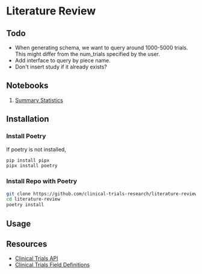 # Literature Review

## Todo

- When generating schema, we want to query around 1000-5000 trials. This might differ from the num_trials specified by the user.
- Add interface to query by piece name.
- Don't insert study if it already exists?

## Notebooks

1. [Summary Statistics](./notebooks/01-summary-stats.ipynb)

## Installation

### Install Poetry

If poetry is not installed,

```bash
pip install pipx
pipx install poetry
```

### Install Repo with Poetry

```bash
git clone https://github.com/clinical-trials-research/literature-review.git
cd literature-review
poetry install
```

## Usage

## Resources

- [Clinical Trials API](https://clinicaltrials.gov/data-api/api)
- [Clinical Trials Field Definitions](https://clinicaltrials.gov/data-api/about-api/study-data-structure)
